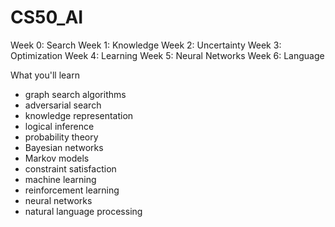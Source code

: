# CS50_AI



Week 0: Search
Week 1: Knowledge
Week 2: Uncertainty
Week 3: Optimization
Week 4: Learning
Week 5: Neural Networks
Week 6: Language

What you'll learn
-  graph search algorithms
-  adversarial search
-  knowledge representation
-  logical inference
-  probability theory
-  Bayesian networks
-  Markov models
-  constraint satisfaction
-  machine learning
-  reinforcement learning
-  neural networks
-  natural language processing
